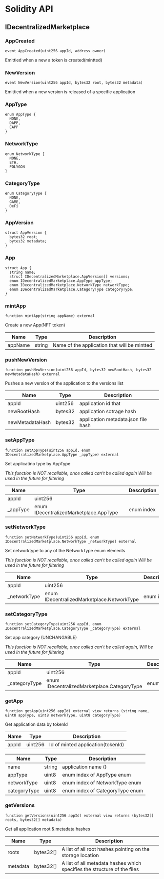 # Solidity API

## IDecentralizedMarketplace

### AppCreated

```solidity
event AppCreated(uint256 appId, address owner)
```

Emittied when a new a token is created(mintted)

### NewVersion

```solidity
event NewVersion(uint256 appId, bytes32 root, bytes32 metadata)
```

Emittied when a new version is released of a specific application

### AppType

```solidity
enum AppType {
  NONE,
  DAPP,
  EAPP
}
```

### NetworkType

```solidity
enum NetworkType {
  NONE,
  ETH,
  POLYGON
}
```

### CategoryType

```solidity
enum CategoryType {
  NONE,
  GAME,
  DeFi
}
```

### AppVersion

```solidity
struct AppVersion {
  bytes32 root;
  bytes32 metadata;
}
```

### App

```solidity
struct App {
  string name;
  struct IDecentralizedMarketplace.AppVersion[] versions;
  enum IDecentralizedMarketplace.AppType appType;
  enum IDecentralizedMarketplace.NetworkType networkType;
  enum IDecentralizedMarketplace.CategoryType categoryType;
}
```

### mintApp

```solidity
function mintApp(string appName) external
```

Create a new App(NFT token)

| Name | Type | Description |
| ---- | ---- | ----------- |
| appName | string | Name of the application that will be mintted |

### pushNewVersion

```solidity
function pushNewVersion(uint256 appId, bytes32 newRootHash, bytes32 newMetadataHash) external
```

Pushes a new version of the application to the versions list

| Name | Type | Description |
| ---- | ---- | ----------- |
| appId | uint256 | application id that |
| newRootHash | bytes32 | application sotrage hash |
| newMetadataHash | bytes32 | application metadata.json file hash |

### setAppType

```solidity
function setAppType(uint256 appId, enum IDecentralizedMarketplace.AppType _appType) external
```

Set applicatino type by AppType

_This function is NOT recallable, once called can't be called again
Will be used in the future for filtering_

| Name | Type | Description |
| ---- | ---- | ----------- |
| appId | uint256 |  |
| _appType | enum IDecentralizedMarketplace.AppType | enum index |

### setNetworkType

```solidity
function setNetworkType(uint256 appId, enum IDecentralizedMarketplace.NetworkType _networkType) external
```

Set networktype to any of the NetworkType enum elements

_This function is NOT recallable, once called can't be called again
Will be used in the future for filtering_

| Name | Type | Description |
| ---- | ---- | ----------- |
| appId | uint256 |  |
| _networkType | enum IDecentralizedMarketplace.NetworkType | enum index |

### setCategoryType

```solidity
function setCategoryType(uint256 appId, enum IDecentralizedMarketplace.CategoryType _categoryType) external
```

Set app category (UNCHANGABLE)

_This function is NOT recallable, once called can't be called again,
Will be used in the future for filtering_

| Name | Type | Description |
| ---- | ---- | ----------- |
| appId | uint256 |  |
| _categoryType | enum IDecentralizedMarketplace.CategoryType | enum index |

### getApp

```solidity
function getApp(uint256 appId) external view returns (string name, uint8 appType, uint8 networkType, uint8 categoryType)
```

Get application data by tokenId

| Name | Type | Description |
| ---- | ---- | ----------- |
| appId | uint256 | Id of minted application(tokenId) |

| Name | Type | Description |
| ---- | ---- | ----------- |
| name | string | application name () |
| appType | uint8 | enum index of AppType enum |
| networkType | uint8 | enum index of NetworkType enum |
| categoryType | uint8 | enum index of CategoryType enum |

### getVersions

```solidity
function getVersions(uint256 appId) external view returns (bytes32[] roots, bytes32[] metadata)
```

Get all application root & metadata hashes

| Name | Type | Description |
| ---- | ---- | ----------- |
| roots | bytes32[] | A list of all root hashes pointing on the storage location |
| metadata | bytes32[] | A list of all metadata hashes which specifies the structure of the files |

